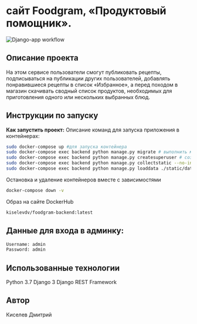 # сайт Foodgram, «Продуктовый помощник». 
![Django-app workflow](https://github.com/KiselevD92/foodgram-project-react/actions/workflows/foodgram-workflow.yml/badge.svg)

## Описание проекта
На этом сервисе пользователи смогут публиковать рецепты, подписываться на публикации других пользователей, добавлять понравившиеся рецепты в список «Избранное», а перед походом в магазин скачивать сводный список продуктов, необходимых для приготовления одного или нескольких выбранных блюд.

## Инструкции по запуску

**Как запустить проект:**
Описание команд для запуска приложения в контейнерах:

```bash
sudo docker-compose up #для запуска контейнера
sudo docker-compose exec backend python manage.py migrate # выполнить миграции
sudo docker-compose exec backend python manage.py createsuperuser # создать суперпользователя
sudo docker-compose exec backend python manage.py collectstatic --no-input # собрать статику
sudo docker-compose exec backend python manage.py loaddata ./static/data/data.json #загрузка бд
```

Остановка и удаление контейнеров вместе с зависимостями
```bash
docker-compose down -v
```

Образ на сайте DockerHub
```bash
kiselevdv/foodgram-backend:latest
```

## Данные для входа в админку:
```bash
Username: admin
Password: admin
```

## Использованные технологии
Python 3.7
Django 3
Django REST Framework

## Автор
Киселев Дмитрий
